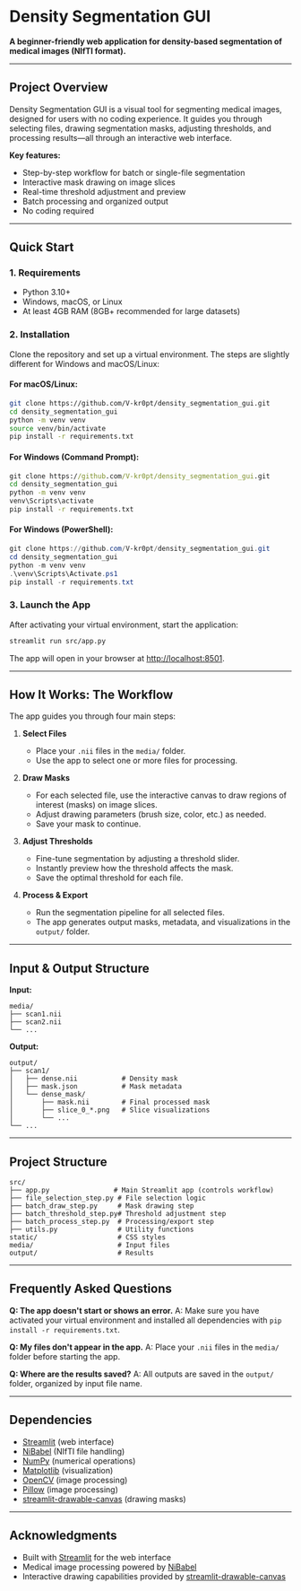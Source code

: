 
# Density Segmentation GUI

**A beginner-friendly web application for density-based segmentation of medical images (NIfTI format).**

---

## Project Overview

Density Segmentation GUI is a visual tool for segmenting medical images, designed for users with no coding experience. It guides you through selecting files, drawing segmentation masks, adjusting thresholds, and processing results—all through an interactive web interface.

**Key features:**
- Step-by-step workflow for batch or single-file segmentation
- Interactive mask drawing on image slices
- Real-time threshold adjustment and preview
- Batch processing and organized output
- No coding required

---

## Quick Start

### 1. Requirements
- Python 3.10+
- Windows, macOS, or Linux
- At least 4GB RAM (8GB+ recommended for large datasets)


### 2. Installation
Clone the repository and set up a virtual environment. The steps are slightly different for Windows and macOS/Linux:

#### **For macOS/Linux:**
```bash
git clone https://github.com/V-kr0pt/density_segmentation_gui.git
cd density_segmentation_gui
python -m venv venv
source venv/bin/activate
pip install -r requirements.txt
```

#### **For Windows (Command Prompt):**
```cmd
git clone https://github.com/V-kr0pt/density_segmentation_gui.git
cd density_segmentation_gui
python -m venv venv
venv\Scripts\activate
pip install -r requirements.txt
```

#### **For Windows (PowerShell):**
```powershell
git clone https://github.com/V-kr0pt/density_segmentation_gui.git
cd density_segmentation_gui
python -m venv venv
.\venv\Scripts\Activate.ps1
pip install -r requirements.txt
```

### 3. Launch the App

After activating your virtual environment, start the application:

```bash
streamlit run src/app.py
```

The app will open in your browser at [http://localhost:8501](http://localhost:8501).

---

## How It Works: The Workflow

The app guides you through four main steps:

1. **Select Files**
	- Place your `.nii` files in the `media/` folder.
	- Use the app to select one or more files for processing.

2. **Draw Masks**
	- For each selected file, use the interactive canvas to draw regions of interest (masks) on image slices.
	- Adjust drawing parameters (brush size, color, etc.) as needed.
	- Save your mask to continue.

3. **Adjust Thresholds**
	- Fine-tune segmentation by adjusting a threshold slider.
	- Instantly preview how the threshold affects the mask.
	- Save the optimal threshold for each file.

4. **Process & Export**
	- Run the segmentation pipeline for all selected files.
	- The app generates output masks, metadata, and visualizations in the `output/` folder.

---

## Input & Output Structure

**Input:**
```
media/
├── scan1.nii
├── scan2.nii
└── ...
```

**Output:**
```
output/
├── scan1/
│   ├── dense.nii           # Density mask
│   ├── mask.json           # Mask metadata
│   └── dense_mask/
│       ├── mask.nii        # Final processed mask
│       ├── slice_0_*.png   # Slice visualizations
│       └── ...
└── ...
```

---

## Project Structure

```
src/
├── app.py                # Main Streamlit app (controls workflow)
├── file_selection_step.py # File selection logic
├── batch_draw_step.py     # Mask drawing step
├── batch_threshold_step.py# Threshold adjustment step
├── batch_process_step.py  # Processing/export step
├── utils.py               # Utility functions
static/                    # CSS styles
media/                     # Input files
output/                    # Results
```

---

## Frequently Asked Questions

**Q: The app doesn't start or shows an error.**
A: Make sure you have activated your virtual environment and installed all dependencies with `pip install -r requirements.txt`.

**Q: My files don't appear in the app.**
A: Place your `.nii` files in the `media/` folder before starting the app.

**Q: Where are the results saved?**
A: All outputs are saved in the `output/` folder, organized by input file name.

---

## Dependencies

- [Streamlit](https://streamlit.io/) (web interface)
- [NiBabel](https://nipy.org/nibabel/) (NIfTI file handling)
- [NumPy](https://numpy.org/) (numerical operations)
- [Matplotlib](https://matplotlib.org/) (visualization)
- [OpenCV](https://opencv.org/) (image processing)
- [Pillow](https://python-pillow.org/) (image processing)
- [streamlit-drawable-canvas](https://github.com/andfanilo/streamlit-drawable-canvas) (drawing masks)

---

## Acknowledgments

- Built with [Streamlit](https://streamlit.io/) for the web interface
- Medical image processing powered by [NiBabel](https://nipy.org/nibabel/)
- Interactive drawing capabilities provided by [streamlit-drawable-canvas](https://github.com/andfanilo/streamlit-drawable-canvas)